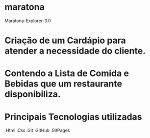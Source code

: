# maratona
Maratona-Explorer-3.0

# Criação de um Cardápio para atender a necessidade do cliente.
# Contendo a Lista de Comida e Bebidas que um restaurante disponibiliza.

# Principais Tecnologias utilizadas 
  .Html
  .Css
  .Git 
  .GitHub
  .GitPages
